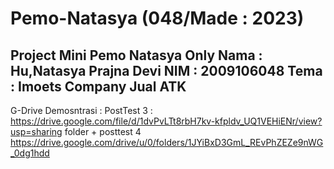 # Pemo-Natasya (048/Made : 2023)
 Project Mini Pemo Natasya Only 
 Nama : Hu,Natasya Prajna Devi 
 NIM   : 2009106048
 Tema : Imoets Company Jual ATK 
------------------------------
G-Drive Demosntrasi : 
PostTest 3 : https://drive.google.com/file/d/1dvPvLTt8rbH7kv-kfpldv_UQ1VEHiENr/view?usp=sharing
folder + posttest 4
https://drive.google.com/drive/u/0/folders/1JYiBxD3GmL_REvPhZEZe9nWG_0dg1hdd
